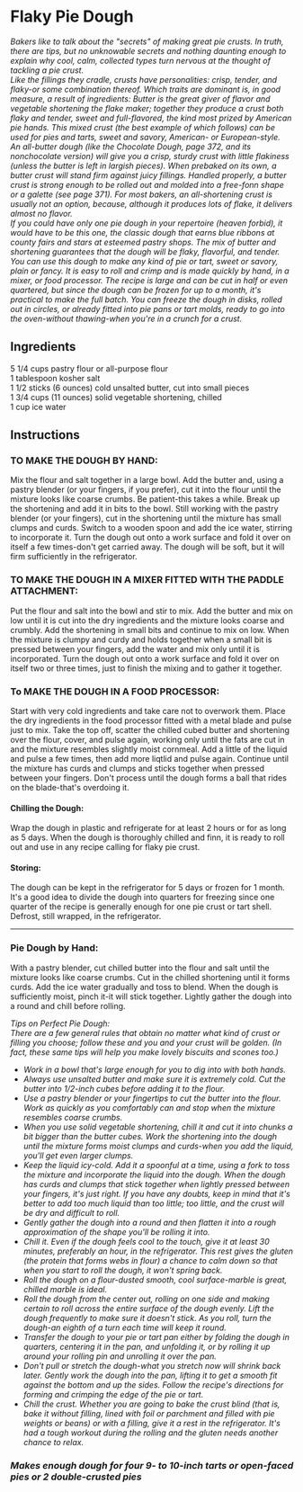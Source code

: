 # Flaky Pie Dough

*Bakers like to talk about the "secrets" of making great pie crusts. In truth, there are tips, but no unknowable secrets and nothing daunting enough to explain why cool, calm, collected types turn nervous at the thought of tackling a pie crust.*  
*Like the fillings they cradle, crusts have personalities: crisp, tender, and flaky-or some combination thereof. Which traits are dominant is, in good measure, a result of ingredients: Butter is the great giver of flavor and vegetable shortening the flake maker; together they produce a crust both flaky and tender, sweet and full-flavored, the kind most prized by American pie hands. This mixed crust (the best example of which follows) can be used for pies and tarts, sweet and savory, American- or European-style.*  
*An all-butter dough (like the Chocolate Dough, page 372, and its nonchocolate version) will give you a crisp, sturdy crust with little flakiness (unless the butter is left in largish pieces). When prebaked on its own, a butter crust will stand firm against juicy fillings. Handled properly, a butter crust is strong enough to be rolled out and molded into a free-fonn shape or a galette (see page 371). For most bakers, an all-shortening crust is usually not an option, because, although it produces lots of flake, it delivers almost no flavor.*  
*If you could have only one pie dough in your repertoire (heaven forbid), it would have to be this one, the classic dough that earns blue ribbons at county fairs and stars at esteemed pastry shops. The mix of butter and shortening guarantees that the dough will be flaky, flavorful, and tender. You can use this dough to make any kind of pie or tart, sweet or savory, plain or fancy. It is easy to roll and crimp and is made quickly by hand, in a mixer, or food processor. The recipe is large and can be cut in half or even quartered, but since the dough can be frozen for up to a month, it's practical to make the full batch. You can freeze the dough in disks, rolled out in circles, or already fitted into pie pans or tart molds, ready to go into the oven-without thawing-when you're in a crunch for a crust.*  

## Ingredients
5 1/4 cups pastry flour or all-purpose flour  
1 tablespoon kosher salt  
1 1/2 sticks (6 ounces) cold unsalted butter, cut into small pieces  
1 3/4 cups (11 ounces) solid vegetable shortening, chilled  
1 cup ice water  

## Instructions
### TO MAKE THE DOUGH BY HAND:
Mix the flour and salt together in a large bowl.
Add the butter and, using a pastry blender (or your fingers, if you prefer), cut it into the flour until the mixture looks like coarse crumbs.
Be patient-this takes a while.
Break up the shortening and add it in bits to the bowl.
Still working with the pastry blender (or your fingers), cut in the shortening until the mixture has small clumps and curds.
Switch to a wooden spoon and add the ice water, stirring to incorporate it.
Turn the dough out onto a work surface and fold it over on itself a few times-don't get carried away.
The dough will be soft, but it will firm sufficiently in the refrigerator.

### TO MAKE THE DOUGH IN A MIXER FITTED WITH THE PADDLE ATTACHMENT:
Put the flour and salt into the bowl and stir to mix.
Add the butter and mix on low until it is cut into the dry ingredients and the mixture looks coarse and crumbly.
Add the shortening in small bits and continue to mix on low.
When the mixture is clumpy and curdy and holds together when a small bit is pressed between your fingers, add the water and mix only until it is incorporated.
Turn the dough out onto a work surface and fold it over on itself two or three times, just to finish the mixing and to gather it together.

### To MAKE THE DOUGH IN A FOOD PROCESSOR:
Start with very cold ingredients and take care not to overwork them.
Place the dry ingredients in the food processor fitted with a metal blade and pulse just to mix.
Take the top off, scatter the chilled cubed butter and shortening over the flour, cover, and pulse again, working only until the fats are cut in and the mixture resembles slightly moist cornmeal.
Add a little of the liquid and pulse a few times, then add more liqtlid and pulse again.
Continue until the mixture has curds and clumps and sticks together when pressed between your fingers.
Don't process until the dough forms a ball that rides on the blade-that's overdoing it.

#### Chilling the Dough:
Wrap the dough in plastic and refrigerate for at least 2 hours or for as long as 5 days. When the dough is thoroughly chilled and finn, it is ready to roll out and use in any recipe calling for flaky pie crust.

#### Storing:
The dough can be kept in the refrigerator for 5 days or frozen for 1 month. It's a good idea to divide the dough into quarters for freezing since one quarter of the recipe is generally enough for one pie crust or tart shell. Defrost, still wrapped, in the refrigerator.

---

### Pie Dough by Hand:
With a pastry blender, cut chilled butter into the flour and salt until the mixture looks like coarse crumbs. Cut in the chilled shortening until it forms curds.
Add the ice water gradually and toss to blend.
When the dough is sufficiently moist, pinch it-it will stick together.
Lightly gather the dough into a round and chill before rolling.


*Tips on Perfect Pie Dough:*  
*There are a few general rules that obtain no matter what kind of crust or filling you choose; follow these and you and your crust will be golden. (In fact, these same tips will help you make lovely biscuits and scones too.)*

- *Work in a bowl that's large enough for you to dig into with both hands.*
- *Always use unsalted butter and make sure it is extremely cold. Cut the butter into 1/2-inch cubes before adding it to the flour.*
- *Use a pastry blender or your fingertips to cut the butter into the flour. Work as quickly as you comfortably can and stop when the mixture resembles coarse crumbs.*
- *When you use solid vegetable shortening, chill it and cut it into chunks a bit bigger than the butter cubes. Work the shortening into the dough until the mixture forms moist clumps and curds-when you add the liquid, you'll get even larger clumps.*
- *Keep the liquid icy-cold. Add it a spoonful at a time, using a fork to toss the mixture and incorporate the liquid into the dough. When the dough has curds and clumps that stick together when lightly pressed between your fingers, it's just right. If you have any doubts, keep in mind that it's better to add too much liquid than too little; too little, and the crust will be dry and difficult to roll.*
- *Gently gather the dough into a round and then flatten it into a rough approximation of the shape you'll be rolling it into.*
- *Chill it. Even if the dough feels cool to the touch, give it at least 30 minutes, preferably an hour, in the refrigerator. This rest gives the gluten (the protein that forms webs in flour) a chance to calm down so that when you start to roll the dough, it won't spring back.*
- *Roll the dough on a flour-dusted smooth, cool surface-marble is great, chilled marble is ideal.*
- *Roll the dough from the center out, rolling on one side and making certain to roll across the entire surface of the dough evenly. Lift the dough frequently to make sure it doesn't stick. As you roll, turn the dough-an eighth of a turn each time will keep it round.*
- *Transfer the dough to your pie or tart pan either by folding the dough in quarters, centering it in the pan, and unfolding it, or by rolling it up around your rolling pin and unrolling it over the pan.*
- *Don't pull or stretch the dough-what you stretch now will shrink back later. Gently work the dough into the pan, lifting it to get a smooth fit against the bottom and up the sides. Follow the recipe's directions for forming and crimping the edge of the pie or tart.*
- *Chill the crust. Whether you are going to bake the crust blind (that is, bake it without filling, lined with foil or parchment and filled with pie weights or beans) or with a filling, give it a rest in the refrigerator. It's had a tough workout during the rolling and the gluten needs another chance to relax.*

### *Makes enough dough for four 9- to 10-inch tarts or open-faced pies or 2 double-crusted pies*